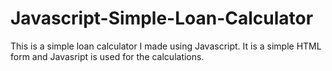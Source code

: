 # Javascript-Simple-Loan-Calculator
This is a simple loan calculator I made using Javascript.
It is a simple HTML form and Javasript is used for the calculations.
